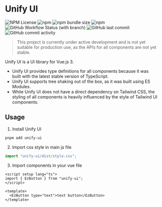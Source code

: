 # Unify UI

![NPM License](https://img.shields.io/npm/l/unify-ui) ![npm](https://img.shields.io/npm/v/unify-ui) ![npm bundle size](https://img.shields.io/bundlephobia/minzip/unify-ui) ![npm](https://img.shields.io/npm/dm/unify-ui) ![GitHub Workflow Status (with branch)](https://img.shields.io/github/actions/workflow/status/unify-ui/unify-ui/release.yml?branch=main) ![GitHub last commit](https://img.shields.io/github/last-commit/unify-ui/unify-ui) ![GitHub commit activity](https://img.shields.io/github/commit-activity/m/unify-ui/unify-ui)

> This project is currently under active development and is not yet suitable for production use, as the APIs for all components are not yet stable.

Unify UI is a UI library for Vue.js 3.

- Unify UI provides type definitions for all components because it was built with the latest stable version of TypeScript.
- Unify UI supports tree shaking out of the box, as it was built using ES Modules.
- While Unify UI does not have a direct dependency on Tailwind CSS, the styling of all components is heavily influenced by the style of Tailwind UI components.

## Usage

1. Install Unify UI

```bash
pnpm add unify-ui
```

2. Import css style in main js file

```js
import "unify-ui/dist/style.css";
```

3. Import components in your vue file

```vue
<script setup lang="ts">
import { EzButton } from "unify-ui";
</script>

<template>
  <EzButton type="text">text button</EzButton>
</template>
```
